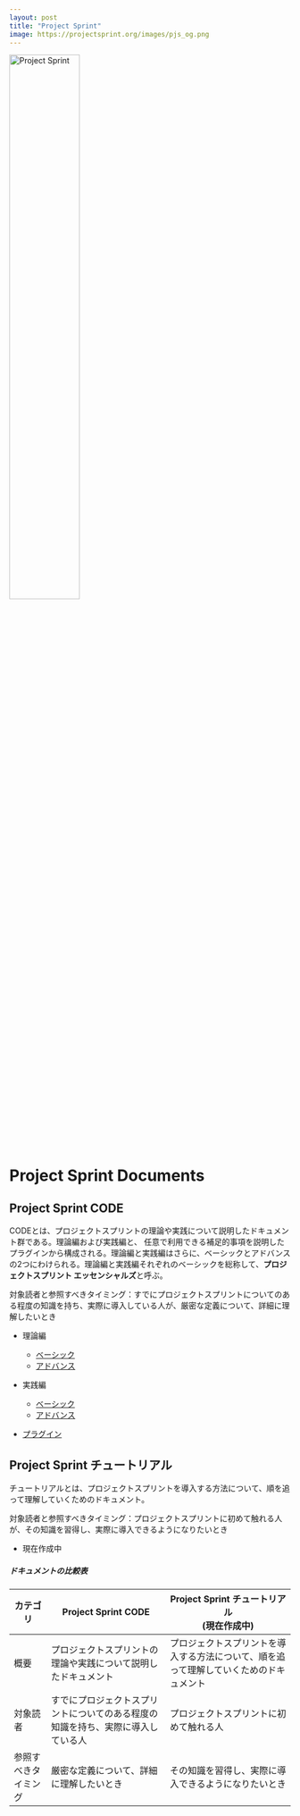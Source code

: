 ```yaml
---
layout: post
title: "Project Sprint"
image: https://projectsprint.org/images/pjs_og.png
---
```


<img alt="Project Sprint" src="../images/pjs_logo.png" width="50%" />

# Project Sprint Documents

## Project Sprint CODE

CODEとは、プロジェクトスプリントの理論や実践について説明したドキュメント群である。理論編および実践編と、
任意で利用できる補足的事項を説明したプラグインから構成される。理論編と実践編はさらに、ベーシックとアドバンスの2つにわけられる。理論編と実践編それぞれのベーシックを総称して、**プロジェクトスプリント エッセンシャルズ**と呼ぶ。

対象読者と参照すべきタイミング：すでにプロジェクトスプリントについてのある程度の知識を持ち、実際に導入している人が、厳密な定義について、詳細に理解したいとき

* 理論編
  - [ベーシック](../ja/theory/basic.md)
  - [アドバンス](../ja/theory/advance.md)

* 実践編
  - [ベーシック](../ja/practice/basic.md)
  - [アドバンス](../ja/practice/advance.md)

* [プラグイン](../ja/plug-in/index.md)

## Project Sprint チュートリアル

チュートリアルとは、プロジェクトスプリントを導入する方法について、順を追って理解していくためのドキュメント。

対象読者と参照すべきタイミング：プロジェクトスプリントに初めて触れる人が、その知識を習得し、実際に導入できるようになりたいとき

* 現在作成中



##### ドキュメントの比較表

|カテゴリ|Project Sprint CODE|Project Sprint チュートリアル<br>(現在作成中)|
|----|----|----|
|概要|プロジェクトスプリントの理論や実践について説明したドキュメント|プロジェクトスプリントを導入する方法について、順を追って理解していくためのドキュメント|
|対象読者|すでにプロジェクトスプリントについてのある程度の知識を持ち、実際に導入している人|プロジェクトスプリントに初めて触れる人|
|参照すべきタイミング|厳密な定義について、詳細に理解したいとき|その知識を習得し、実際に導入できるようになりたいとき|
